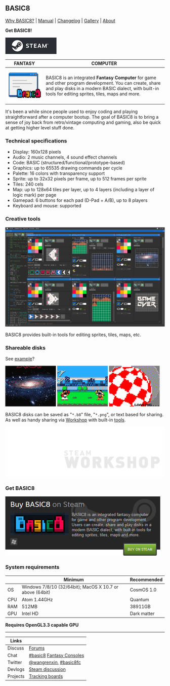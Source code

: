 <head>
<link rel="shortcut icon" type="image/x-icon" href="favicon.ico">
</head>

## BASIC8

[Why BASIC8?](https://paladin-t.github.io/b8/pages/why) | [Manual](https://paladin-t.github.io/b8/docs/manual) | [Changelog](https://paladin-t.github.io/b8/docs/changelog) |
[Gallery](https://paladin-t.github.io/b8/pages/gallery) |
[About](https://paladin-t.github.io/b8/pages/about)

**Get BASIC8!**

[![BASIC8 on Steam](pages/imgs/steam.png)](http://store.steampowered.com/app/767240/)

| FANTASY | COMPUTER |
|----|----|
| <img src="pages/imgs/app.png" width="256"> | BASIC8 is an integrated **Fantasy Computer** for game and other program development. You can create, share and play disks in a modern BASIC dialect, with built-in tools for editing sprites, tiles, maps and more. |

It's been a while since people used to enjoy coding and playing straightforward after a computer bootup. The goal of BASIC8 is to bring a sense of joy back from retro/vintage computing and gaming, also be quick at getting higher level stuff done.

### Technical specifications

* Display: 160x128 pixels
* Audio: 2 music channels, 4 sound effect channels
* Code: BASIC (structured/functional/prototype-based)
* Graphics: up to 65535 drawing commands per cycle
* Palette: 16 colors with transparency support
* Sprite: up to 32x32 pixels per frame, up to 512 frames per sprite
* Tiles: 240 cels
* Map: up to 128x64 tiles per layer, up to 4 layers (including a layer of logic mark) per page
* Gamepad: 6 buttons for each pad (D-Pad + A/B), up to 8 players
* Keyboard and mouse: supported

### Creative tools

![](pages/imgs/tools.png)

BASIC8 provides built-in tools for editing sprites, tiles, maps, etc.

### Shareable disks

See [example](https://paladin-t.github.io/b8/examples/Cosmos%20Saga/)?

![](pages/imgs/cosmos_saga.gif) ![](pages/imgs/infinity_fighter.gif) ![](pages/imgs/boing_ball.gif)

BASIC8 disks can be saved as "`*.b8`" file, "`*.png`", or text based for sharing. As well as handy sharing via [Workshop](http://steamcommunity.com/app/767240/workshop/) with built-in [tools](https://paladin-t.github.io/b8/docs/workshop).

[![Workshop](docs/imgs/workshop.png)](http://steamcommunity.com/app/767240/workshop/)

### Get BASIC8

[![BASIC8 on Steam](pages/imgs/on_steam.png)](http://store.steampowered.com/app/767240/)

### System requirements

| | Minimum | Recommended |
|----|----|----|
| OS | Windows 7/8/10 (32/64bit); MacOS X 10.7 or above (64bit) | CosmOS 1.0 |
| CPU | Atom 1.44GHz | Quantum |
| RAM | 512MB | 38911GB |
| GPU | Intel HD | Dark matter |

**Requires OpenGL3.3 capable GPU**

<hr>

| Links | |
|----|----|
| Discuss | [Forums](http://steamcommunity.com/app/767240/discussions/) |
| Chat | [#basic8](https://discord.gg/phR38jm) [Fantasy Consoles](https://discord.gg/e4cpeuV) |
| Twitter | [@wangrenxin](https://twitter.com/wangrenxin), [#basic8fc](https://twitter.com/hashtag/basic8fc?src=hash) |
| Devlogs | [Steam discussion](http://steamcommunity.com/app/767240/discussions/9/) |
| Projects | [Tracking boards](https://github.com/paladin-t/b8/projects) |
